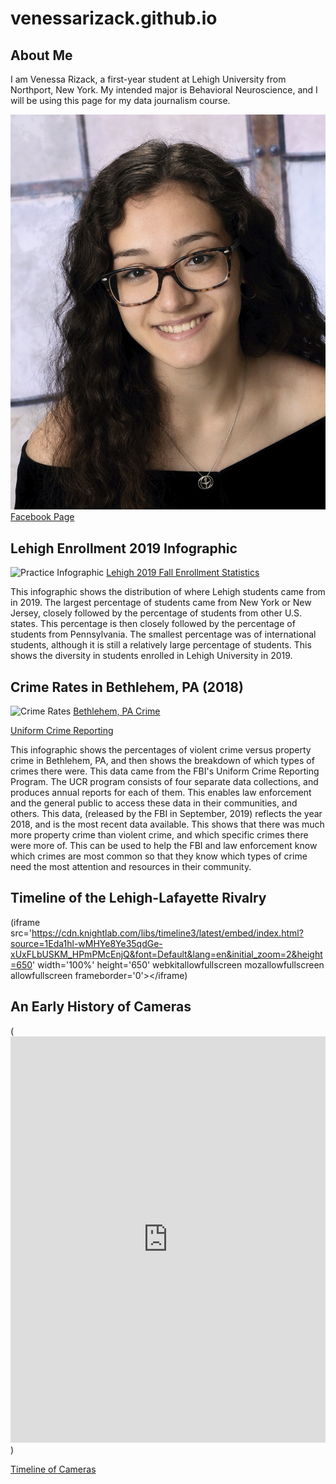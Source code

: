 # venessarizack.github.io
## About Me
I am Venessa Rizack, a first-year student at Lehigh University from Northport, New York. 
My intended major is Behavioral Neuroscience, and I will be using this page for my data journalism course.

![Venessa Rizack](profile.jpeg)
[Facebook Page](https://www.facebook.com/venessa.rizack)

## Lehigh Enrollment 2019 Infographic
![Practice Infographic](https://github.com/venessarizack/venessarizack.github.io/blob/master/Add%20a%20subheading%20(1).png?raw=true)
[Lehigh 2019 Fall Enrollment Statistics](https://oirsa.lehigh.edu/sites/oirsa.lehigh.edu/files/LUprofile_2019.pdf)

This infographic shows the distribution of where Lehigh students came from in 2019. The largest percentage of students came from New York or New Jersey, closely followed by the percentage of students from other U.S. states. This percentage is then closely followed by the percentage of students from Pennsylvania. The smallest percentage was of international students, although it is still a relatively large percentage of students. This shows the diversity in students enrolled in Lehigh University in 2019.

## Crime Rates in Bethlehem, PA (2018)
![Crime Rates](https://github.com/venessarizack/venessarizack.github.io/blob/master/Crime%20Rates%20in%20Bethlehem-5.png?raw=true)
[Bethlehem, PA Crime](https://www.areavibes.com/bethlehem-pa/crime/)

[Uniform Crime Reporting](https://www.fbi.gov/services/cjis/ucr)

This infographic shows the percentages of violent crime versus property crime in Bethlehem, PA, and then shows the breakdown of which types of crimes there were. This data came from the FBI's Uniform Crime Reporting Program. The UCR program consists of four separate data collections, and produces annual reports for each of them. This enables law enforcement and the general public to access these data in their communities, and others. This data, (released by the FBI in September, 2019) reflects the year 2018, and is the most recent data available. This shows that there was much more property crime than violent crime, and which specific crimes there were more of. This can be used to help the FBI and law enforcement know which crimes are most common so that they know which types of crime need the most attention and resources in their community.

## Timeline of the Lehigh-Lafayette Rivalry

(iframe src='https://cdn.knightlab.com/libs/timeline3/latest/embed/index.html?source=1Eda1hl-wMHYe8Ye35qdGe-xUxFLbUSKM_HPmPMcEnjQ&font=Default&lang=en&initial_zoom=2&height=650' width='100%' height='650' webkitallowfullscreen mozallowfullscreen allowfullscreen frameborder='0'></iframe)

## An Early History of Cameras

(<iframe src='https://cdn.knightlab.com/libs/timeline3/latest/embed/index.html?source=11-bNXNO3Afo_pQ1_vkw7xJPtKsUb_gm6M-NsHjURHnI&font=Default&lang=en&initial_zoom=2&height=650' width='100%' height='650' webkitallowfullscreen mozallowfullscreen allowfullscreen frameborder='0'></iframe>)

[Timeline of Cameras](https://cdn.knightlab.com/libs/timeline3/latest/embed/index.html?source=11-bNXNO3Afo_pQ1_vkw7xJPtKsUb_gm6M-NsHjURHnI&font=Default&lang=en&initial_zoom=2&height=650)

